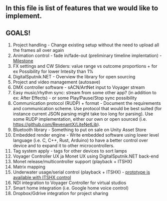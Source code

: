 ﻿## In this file is list of features that we would like to implement.

## GOALS!
1. Project handling - Change existing setup without the need to upload all the frames all over again
1. Animation control - fade in/fade-out (preliminary timeline implentation) - [Milestone](https://github.com/digitalsputnik/DS-Voyager-controller/milestone/13)
1. FX settings and CW Sliders: value range vs outcome proportions + for ex Possibility for lower Intesity than 1%
1. DigitalSputnik.NET - Overview the library for open sourcing
1. Project and video management (autosave)
1. DMX controller software - sACN/ArtNet input to Voyager stream
1. Easy music/rhythm sync: stream from some other app? (in addition to ex: After Effects) - or some Play/Pause/Stop sync possibility
1. Communication protocol (RUDP) + format - Document the requirements and communication scheme. Use protocol that would be best suited (for instance current JSON parsing might take too long for parsing). Use some RUDP implementation, either our own or open sourced (i.e. https://github.com/RevenantX/LiteNetLib).
1. Bluetooth library - Something to put on sale on Unity Asset Store
1. Embedded render engine - Write embedded software using lower level language (i.e. C, C++, Rust, Arduino) to have a better control over device and to expand it to other microcontrollers.
1. Tag system apply - tags for other devices to sort lamps
1. Voyager Controller UX ja Monet UX using DigitalSputnik.NET back-end
1. Monet release/multicontroller support (playback + ITSHX)
1. Matrix mapping
1. Underwater usage/serial control (playback + ITSHX) - [prototype is available with ITSHX control](https://github.com/digitalsputnik/DS-Voyager-controller/releases/tag/v2.6.1)
1. NDI integration to Voyager Controller for virtual studios
1. Smart home integration (i.e. Google home voice control)
1. Dropbox/Gdrive integration for project sharing
